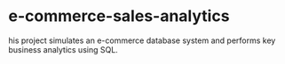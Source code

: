 # e-commerce-sales-analytics
his project simulates an e-commerce database system and performs key business analytics using SQL. 
